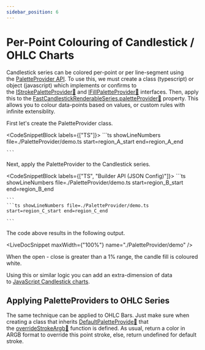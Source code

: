 ```yaml
---
sidebar_position: 6
---
```


# Per-Point Colouring of Candlestick / OHLC Charts

Candlestick series can be colored per-point or per line-segment using the [PaletteProvider API](/2d-charts/chart-types/palette-provider-api/palette-provider-api-overview). To use this, we must create a class (typescript) or object (javascript) which implements or confirms to the [IStrokePaletteProvider:blue_book:](https://www.scichart.com/documentation/js/current/typedoc/interfaces/istrokepaletteprovider.html) and [IFillPaletteProvider:blue_book:](https://www.scichart.com/documentation/js/current/typedoc/interfaces/ifillpaletteprovider.html) interfaces. Then, apply this to the [FastCandlestickRenderableSeries.paletteProvider:blue_book:](https://www.scichart.com/documentation/js/current/typedoc/classes/fastcandlestickrenderableseries.html#paletteprovider) property. This allows you to colour data-points based on values, or custom rules with infinite extensiblity.

First let's create the PaletteProvider class.

<CodeSnippetBlock labels={["TS"]}>
    ```ts showLineNumbers file=./PaletteProvider/demo.ts start=region_A_start end=region_A_end
 
    ```
</CodeSnippetBlock>



Next, apply the PaletteProvider to the Candlestick series. 


<CodeSnippetBlock labels={["TS", "Builder API (JSON Config)"]}>
    ```ts showLineNumbers file=./PaletteProvider/demo.ts start=region_B_start end=region_B_end
 
    ```
    ```ts showLineNumbers file=./PaletteProvider/demo.ts start=region_C_start end=region_C_end
 
    ```
</CodeSnippetBlock>


The code above results in the following output. 

<LiveDocSnippet maxWidth={"100%"} name="./PaletteProvider/demo" />

When the open - close is greater than a 1% range, the candle fill is coloured white.

Using this or similar logic you can add an extra-dimension of data to [JavaScript Candlestick charts](https://www.scichart.com/demo/javascript-candlestick-chart).

Applying PaletteProviders to OHLC Series
----------------------------------------

The same technique can be applied to OHLC Bars. Just make sure when creating a class that inherits [DefaultPaletteProvide:blue_book:](https://www.scichart.com/documentation/js/current/typedoc/classes/datetimenumericaxis.html) that the [overrideStrokeArgb:blue_book:](https://www.scichart.com/documentation/js/current/typedoc/classes/defaultpaletteprovider.html#overridestrokeargb) function is defined. As usual, return a color in ARGB format to override this point stroke, else, return undefined for default stroke.
